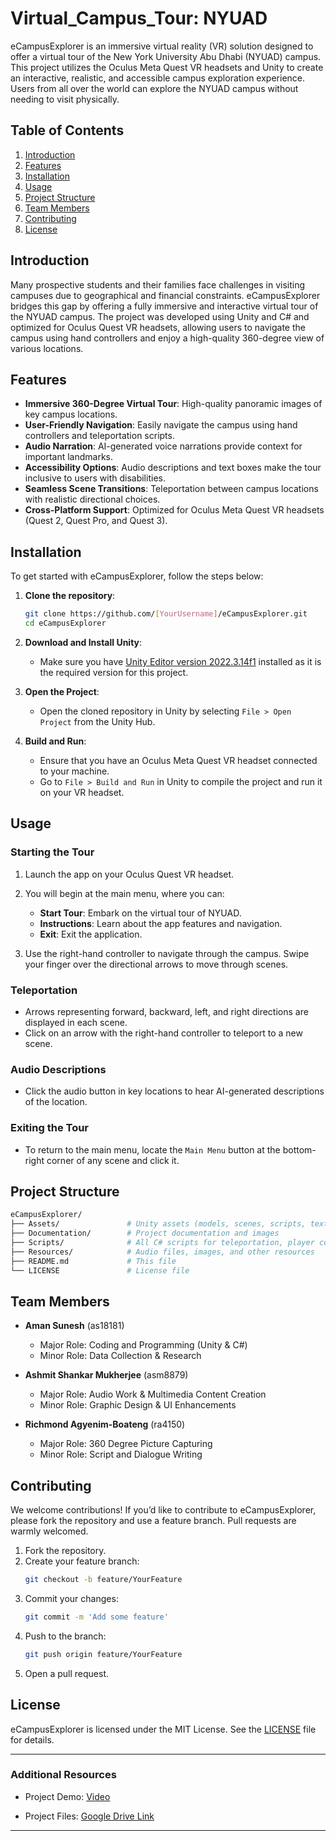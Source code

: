 
# Virtual_Campus_Tour:  NYUAD

eCampusExplorer is an immersive virtual reality (VR) solution designed to offer a virtual tour of the New York University Abu Dhabi (NYUAD) campus. This project utilizes the Oculus Meta Quest VR headsets and Unity to create an interactive, realistic, and accessible campus exploration experience. Users from all over the world can explore the NYUAD campus without needing to visit physically.

## Table of Contents

1. [Introduction](#introduction)
2. [Features](#features)
3. [Installation](#installation)
4. [Usage](#usage)
5. [Project Structure](#project-structure)
6. [Team Members](#team-members)
7. [Contributing](#contributing)
8. [License](#license)

## Introduction

Many prospective students and their families face challenges in visiting campuses due to geographical and financial constraints. eCampusExplorer bridges this gap by offering a fully immersive and interactive virtual tour of the NYUAD campus. The project was developed using Unity and C# and optimized for Oculus Quest VR headsets, allowing users to navigate the campus using hand controllers and enjoy a high-quality 360-degree view of various locations.

## Features

- **Immersive 360-Degree Virtual Tour**: High-quality panoramic images of key campus locations.
- **User-Friendly Navigation**: Easily navigate the campus using hand controllers and teleportation scripts.
- **Audio Narration**: AI-generated voice narrations provide context for important landmarks.
- **Accessibility Options**: Audio descriptions and text boxes make the tour inclusive to users with disabilities.
- **Seamless Scene Transitions**: Teleportation between campus locations with realistic directional choices.
- **Cross-Platform Support**: Optimized for Oculus Meta Quest VR headsets (Quest 2, Quest Pro, and Quest 3).

## Installation

To get started with eCampusExplorer, follow the steps below:

1. **Clone the repository**:
   ```bash
   git clone https://github.com/[YourUsername]/eCampusExplorer.git
   cd eCampusExplorer
   ```

2. **Download and Install Unity**:
   - Make sure you have [Unity Editor version 2022.3.14f1](https://unity.com/download) installed as it is the required version for this project.

3. **Open the Project**:
   - Open the cloned repository in Unity by selecting `File > Open Project` from the Unity Hub.

4. **Build and Run**:
   - Ensure that you have an Oculus Meta Quest VR headset connected to your machine.
   - Go to `File > Build and Run` in Unity to compile the project and run it on your VR headset.

## Usage

### Starting the Tour

1. Launch the app on your Oculus Quest VR headset.
2. You will begin at the main menu, where you can:
   - **Start Tour**: Embark on the virtual tour of NYUAD.
   - **Instructions**: Learn about the app features and navigation.
   - **Exit**: Exit the application.

3. Use the right-hand controller to navigate through the campus. Swipe your finger over the directional arrows to move through scenes.

### Teleportation

- Arrows representing forward, backward, left, and right directions are displayed in each scene.
- Click on an arrow with the right-hand controller to teleport to a new scene.

### Audio Descriptions

- Click the audio button in key locations to hear AI-generated descriptions of the location.
  
### Exiting the Tour

- To return to the main menu, locate the `Main Menu` button at the bottom-right corner of any scene and click it.

## Project Structure

```bash
eCampusExplorer/
├── Assets/               # Unity assets (models, scenes, scripts, textures)
├── Documentation/        # Project documentation and images
├── Scripts/              # All C# scripts for teleportation, player control, etc.
├── Resources/            # Audio files, images, and other resources
├── README.md             # This file
└── LICENSE               # License file
```

## Team Members

- **Aman Sunesh** (as18181)  
  - Major Role: Coding and Programming (Unity & C#)
  - Minor Role: Data Collection & Research
  
- **Ashmit Shankar Mukherjee** (asm8879)  
  - Major Role: Audio Work & Multimedia Content Creation
  - Minor Role: Graphic Design & UI Enhancements
  
- **Richmond Agyenim-Boateng** (ra4150)  
  - Major Role: 360 Degree Picture Capturing  
  - Minor Role: Script and Dialogue Writing

## Contributing

We welcome contributions! If you’d like to contribute to eCampusExplorer, please fork the repository and use a feature branch. Pull requests are warmly welcomed.

1. Fork the repository.
2. Create your feature branch:
   ```bash
   git checkout -b feature/YourFeature
   ```
3. Commit your changes:
   ```bash
   git commit -m 'Add some feature'
   ```
4. Push to the branch:
   ```bash
   git push origin feature/YourFeature
   ```
5. Open a pull request.

## License

eCampusExplorer is licensed under the MIT License. See the [LICENSE](LICENSE) file for details.

---

### Additional Resources

- Project Demo: [Video](https://drive.google.com/file/d/1NgAJjjirQ8GJ3INGnYMxg49Zq0TtMyD8/view?usp=sharing)


- Project Files: [Google Drive Link](https://drive.google.com/drive/u/0/folders/1kBIRchyLqSxlE2H5qJGEwtiY0DTEuwxX)

---

